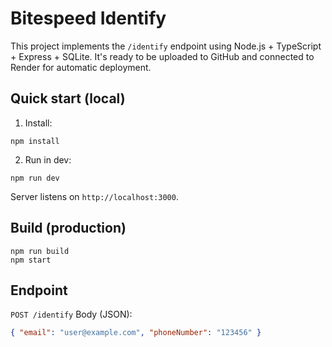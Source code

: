 # Bitespeed Identify

This project implements the `/identify` endpoint using Node.js + TypeScript + Express + SQLite.
It's ready to be uploaded to GitHub and connected to Render for automatic deployment.

## Quick start (local)

1. Install:
```
npm install
```

2. Run in dev:
```
npm run dev
```

Server listens on `http://localhost:3000`.

## Build (production)
```
npm run build
npm start
```

## Endpoint
`POST /identify`
Body (JSON):
```json
{ "email": "user@example.com", "phoneNumber": "123456" }
```



